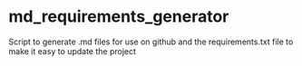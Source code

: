 # md_requirements_generator
Script to generate .md files for use on github and the requirements.txt file to make it easy to update the project
